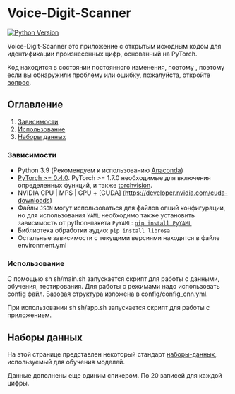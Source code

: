 # Voice-Digit-Scanner

[![Python Version](https://img.shields.io/badge/python-3-informational?style=flat)](https://python.org)


Voice-Digit-Scanner это приложение с открытым исходным кодом для идентификации произнесенных цифр, основанный на PyTorch.

Код находится в состоянии постоянного изменения, поэтому , поэтому если вы обнаружили проблему или ошибку, пожалуйста, откройте [вопрос](https://github.com/RomanKn1azev/Voice-Digit-Scanner/issues).


## Оглавление
1. [Зависимости](#зависимости)
2. [Использование](#использование)
3. [Наборы данных](#наборы-данных)


### Зависимости

-   Python 3.9 (Рекомендуем к использованию [Anaconda](https://www.anaconda.com/download/#linux))
-   [PyTorch >= 0.4.0](https://pytorch.org/). PyTorch >= 1.7.0 необходимые для включения определенных функций, и также [torchvision](https://pytorch.org/vision/stable/index.html).
-   NVIDIA CPU | MPS | GPU + [CUDA] (https://developer.nvidia.com/cuda-downloads)
- Файлы `JSON` могут использоваться для файлов опций конфигурации, но для использования `YAML` необходимо также установить зависимость от python-пакета `PyYAML`: [`pip install PyYAML`](https://pyyaml.org/)
- Библиотека обработки аудио: `pip install librosa`
- Остальные зависимости с текущими версиями находятся в файле environment.yml


### Использование
С помощью sh sh/main.sh запускается скрипт для работы с данными, обучения, тестирования. Для работы с режимами надо использовать config файл. Базовая структура изложена в config/config_cnn.yml.

При использовании sh sh/app.sh запускается скрипт для работы с приложением.


## Наборы данных
На этой странице представлен некоторый стандарт [наборы-данных](https://www.kaggle.com/datasets/sripaadsrinivasan/audio-mnist), используемый для обучения моделей.

Данные дополнены еще одиним спикером. По 20 записей для каждой цифры.